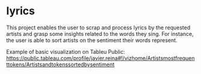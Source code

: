 # lyrics
This project enables the user to scrap and process lyrics by the requested artists and grasp some insights related to the words they sing. For instance, the user is able to sort artists on the sentiment their words represent.

Example of basic visualization on Tableu Public:
https://public.tableau.com/profile/javier.reina#!/vizhome/Artistsmostfrequenttokens/Artistsandtokenssortedbysentiment